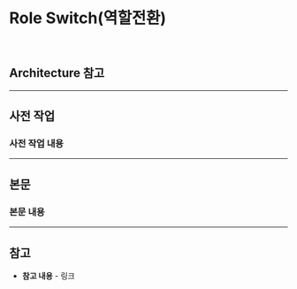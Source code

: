 # Role Switch(역할전환)

<br/>

## Architecture 참고


<hr>

## 사전 작업

### 사전 작업 내용


<hr>

## 본문


### 본문 내용


<hr>

## 참고
- **참고 내용** - 링크
